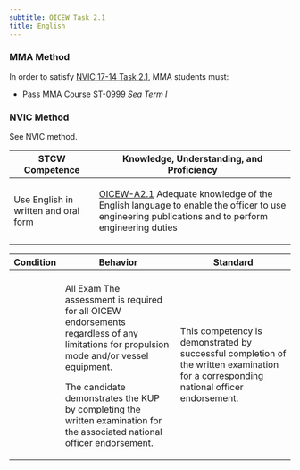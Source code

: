 ```yaml
---
subtitle: OICEW Task 2.1 
title: English
---
```



### MMA Method

In order to satisfy  [NVIC 17-14  Task  2.1]({{site.baseurl}}/assets/images/nvic-17-14.pdf), MMA students must:

* Pass MMA Course [ST-0999]( {{site.baseurl}}/courses/ST-0999) *Sea Term I*


### NVIC Method

<a onclick="togglevisibility('nvic_methods')" >See NVIC method.</a>

<div id='nvic_methods' class='hide'>

<table>
<thead>
<tr>
<th class='forty'> STCW Competence </th>
<th class='sixty'> Knowledge, Understanding, and Proficiency </th>
</tr>
</thead>




<tbody>
<tr><td markdown='1'>

Use English in written and oral form

</td><td markdown='1'>

[OICEW-A2.1](../../tables/31.html#OICEW-A2.1) Adequate knowledge of the English language to enable the officer to use engineering publications and to perform engineering duties

</td></tr>


</tbody>
</table>


<table>
<thead>
<tr><th class='twenty'>  Condition </th><th class='twenty'> Behavior </th><th  class='sixty'>Standard </th></tr>
</thead>
<tbody >



<tr><td markdown='1'>


</td><td markdown='1'>


<br>

<div class="tooltip">All Exam
<span class="tooltiptext">
The assessment is required for all OICEW endorsements regardless of any limitations for propulsion mode and/or vessel equipment.

The candidate demonstrates the KUP by completing the written examination for the associated national officer endorsement.
</span>
</div>


</td><td markdown='1'>

This competency is demonstrated by successful completion of the written examination for a corresponding national officer endorsement.

</td></tr>
</tbody>
</table>
</div>
